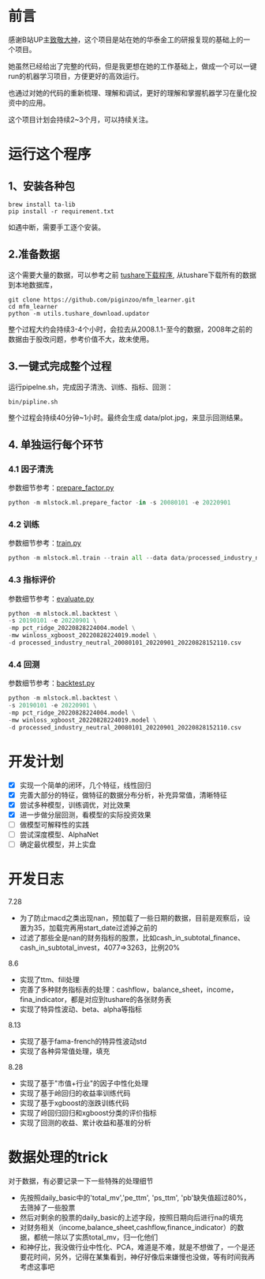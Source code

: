 # 前言

感谢B站UP主[致敬大神](https://www.bilibili.com/video/BV1564y1b7PR)，这个项目是站在她的华泰金工的研报复现的基础上的一个项目。

她虽然已经给出了完整的代码，但是我更想在她的工作基础上，做成一个可以一键run的机器学习项目，方便更好的高效运行。

也通过对她的代码的重新梳理、理解和调试，更好的理解和掌握机器学习在量化投资中的应用。

这个项目计划会持续2~3个月，可以持续关注。

# 运行这个程序

## 1、安装各种包

```
brew install ta-lib
pip install -r requirement.txt
```
如遇中断，需要手工逐个安装。

## 2.准备数据

这个需要大量的数据，可以参考之前 [tushare下载程序](https://github.com/piginzoo/mfm_learner/tree/main/mfm_learner/utils/tushare_download),
从tushare下载所有的数据到本地数据库，

```
git clone https://github.com/piginzoo/mfm_learner.git
cd mfm_learner
python -m utils.tushare_download.updator
```
整个过程大约会持续3-4个小时，会拉去从2008.1.1-至今的数据，2008年之前的数据由于股改问题，参考价值不大，故未使用。

## 3.一键式完成整个过程

运行pipelne.sh，完成因子清洗、训练、指标、回测：

```shell
bin/pipline.sh
```

整个过程会持续40分钟~1小时。最终会生成 data/plot.jpg，来显示回测结果。

## 4. 单独运行每个环节

### 4.1 因子清洗

参数细节参考：[prepare_factor.py](mlstock/ml/prepare_factor.py)

```python
python -m mlstock.ml.prepare_factor -in -s 20080101 -e 20220901
```
### 4.2 训练

参数细节参考：[train.py](mlstock/ml/train.py)

```python
python -m mlstock.ml.train --train all --data data/processed_industry_neutral_20080101_20220901_20220828152110.csv
```

### 4.3 指标评价

参数细节参考：[evaluate.py](mlstock/ml/evaluate.py)

```python
python -m mlstock.ml.backtest \
-s 20190101 -e 20220901 \
-mp pct_ridge_20220828224004.model \
-mw winloss_xgboost_20220828224019.model \
-d processed_industry_neutral_20080101_20220901_20220828152110.csv
```

### 4.4 回测

参数细节参考：[backtest.py](mlstock/ml/backtest.py)

```python
python -m mlstock.ml.backtest \
-s 20190101 -e 20220901 \
-mp pct_ridge_20220828224004.model \
-mw winloss_xgboost_20220828224019.model \
-d processed_industry_neutral_20080101_20220901_20220828152110.csv
```

# 开发计划

- [X] 实现一个简单的闭环，几个特征，线性回归
- [X] 完善大部分的特征，做特征的数据分布分析，补充异常值，清晰特征
- [X] 尝试多种模型，训练调优，对比效果
- [X] 进一步做分层回测，看模型的实际投资效果
- [ ] 做模型可解释性的实践
- [ ] 尝试深度模型、AlphaNet
- [ ] 确定最优模型，并上实盘

# 开发日志

7.28
- 为了防止macd之类出现nan，预加载了一些日期的数据，目前是观察后，设置为35，加载完再用start_date过滤掉之前的
- 过滤了那些全是nan的财务指标的股票，比如cash_in_subtotal_finance、cash_in_subtotal_invest，4077=>3263，比例20%

8.6
- 实现了ttm、fill处理
- 完善了多种财务指标表的处理：cashflow，balance_sheet，income，fina_indicator，都是对应到tushare的各张财务表
- 实现了特异性波动、beta、alpha等指标

8.13
- 实现了基于fama-french的特异性波动std
- 实现了各种异常值处理，填充

8.28
- 实现了基于"市值+行业"的因子中性化处理
- 实现了基于岭回归的收益率训练代码
- 实现了基于xgboost的涨跌训练代码
- 实现了岭回归回归和xgboost分类的评价指标
- 实现了回测的收益、累计收益和基准的分析

# 数据处理的trick

对于数据，有必要记录一下一些特殊的处理细节
- 先按照daily_basic中的'total_mv','pe_ttm', 'ps_ttm', 'pb'缺失值超过80%，去筛掉了一些股票
- 然后对剩余的股票的daily_basic的上述字段，按照日期向后进行na的填充
- 对财务相关（income,balance_sheet,cashflow,finance_indicator）的数据，都统一除以了实质total_mv，归一化他们
- 和神仔比，我没做行业中性化、PCA，难道是不难，就是不想做了，一个是还要花时间，另外，记得在某集看到，神仔好像后来嫌慢也没做，等有时间我再考虑这事吧
